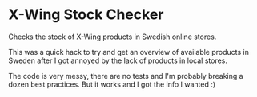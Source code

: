 # X-Wing Stock Checker

Checks the stock of X-Wing products in Swedish online stores.

This was a quick hack to try and get an overview of available products in Sweden after I got annoyed by the lack of products in local stores.

The code is very messy, there are no tests and I'm probably breaking a dozen best practices. But it works and I got the info I wanted :)
